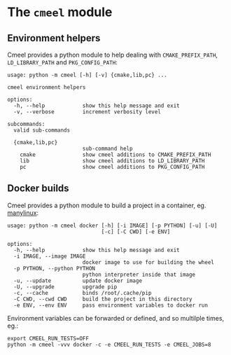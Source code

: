 # The `cmeel` module

## Environment helpers

Cmeel provides a python module to help dealing with `CMAKE_PREFIX_PATH`, `LD_LIBRARY_PATH` and `PKG_CONFIG_PATH`:
```
usage: python -m cmeel [-h] [-v] {cmake,lib,pc} ...

cmeel environment helpers

options:
  -h, --help            show this help message and exit
  -v, --verbose         increment verbosity level

subcommands:
  valid sub-commands

  {cmake,lib,pc}
                        sub-command help
    cmake               show cmeel additions to CMAKE_PREFIX_PATH
    lib                 show cmeel additions to LD_LIBRARY_PATH
    pc                  show cmeel additions to PKG_CONFIG_PATH
```

## Docker builds

Cmeel provides a python module to build a project in a container, eg. [manylinux](https://github.com/pypa/manylinux):
```
usage: python -m cmeel docker [-h] [-i IMAGE] [-p PYTHON] [-u] [-U]
                              [-c] [-C CWD] [-e ENV]

options:
  -h, --help            show this help message and exit
  -i IMAGE, --image IMAGE
                        docker image to use for building the wheel
  -p PYTHON, --python PYTHON
                        python interpreter inside that image
  -u, --update          update docker image
  -U, --upgrade         upgrade pip
  -c, --cache           binds /root/.cache/pip
  -C CWD, --cwd CWD     build the project in this directory
  -e ENV, --env ENV     pass environment variables to docker run
```

Environment variables can be forwarded or defined, and so multilple times, eg.:

```
export CMEEL_RUN_TESTS=OFF
python -m cmeel -vvv docker -c -e CMEEL_RUN_TESTS -e CMEEL_JOBS=8
```
